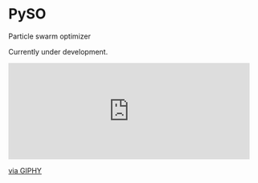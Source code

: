 # PySO
Particle swarm optimizer

Currently under development. 

<iframe src="https://giphy.com/embed/ULs15YuUTlcYpBGW22" width="480" height="192" frameBorder="0" class="giphy-embed" allowFullScreen></iframe><p><a href="https://giphy.com/gifs/ULs15YuUTlcYpBGW22">via GIPHY</a></p>
